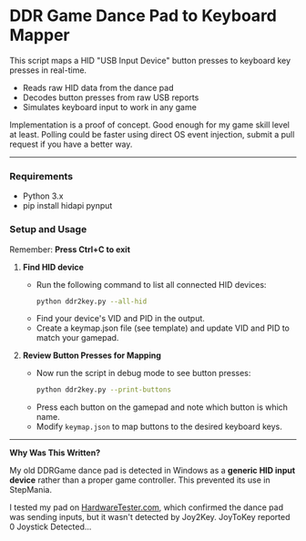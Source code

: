 # DDR Game Dance Pad to Keyboard Mapper

This script maps a HID "USB Input Device" button presses to keyboard key presses in real-time. 

* Reads raw HID data from the dance pad
* Decodes button presses from raw USB reports  
* Simulates keyboard input to work in any game  

Implementation is a proof of concept. Good enough for my game skill level at least. Polling could be faster using direct OS event injection, submit a pull request if you have a better way.

---

### Requirements
- Python 3.x  
- pip install hidapi pynput

### Setup and Usage
Remember: **Press Ctrl+C to exit**

1. **Find HID device**  
   - Run the following command to list all connected HID devices:  
     ```sh
     python ddr2key.py --all-hid
     ```
   - Find your device's VID and PID in the output.
   - Create a keymap.json file (see template) and update VID and PID to match your gamepad.

2. **Review Button Presses for Mapping**  
   - Now run the script in debug mode to see button presses:  
     ```sh
     python ddr2key.py --print-buttons
     ```
   - Press each button on the gamepad and note which button is which name.
   - Modify `keymap.json` to map buttons to the desired keyboard keys.

---

**Why Was This Written?**

My old DDRGame dance pad is detected in Windows as a **generic HID input device** rather than a proper game controller.  This prevented its use in StepMania. 

I tested my pad on [HardwareTester.com](https://hardwaretester.com/gamepad),  which confirmed the dance pad was sending inputs, but it wasn't detected by Joy2Key.  JoyToKey reported 0 Joystick Detected...
